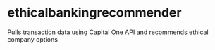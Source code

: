 # ethicalbankingrecommender
Pulls transaction data using Capital One API and recommends ethical company options
